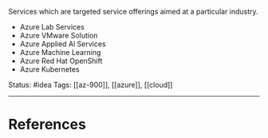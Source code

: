 Services which are targeted service offerings aimed at a particular industry. 

- Azure Lab Services
- Azure VMware Solution
- Azure Applied Al Services
- Azure Machine Learning
- Azure Red Hat OpenShift
- Azure Kubernetes

Status: #idea
Tags: [[az-900]], [[azure]], [[cloud]]

---
# References
